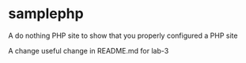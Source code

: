 samplephp
=========

A do nothing PHP site to show that you properly configured a PHP site

A change useful change in README.md for lab-3
